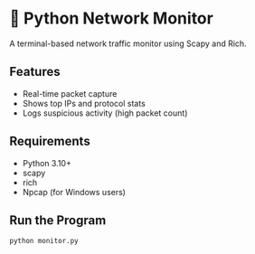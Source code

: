 # 🐍 Python Network Monitor

A terminal-based network traffic monitor using Scapy and Rich.

## Features
- Real-time packet capture
- Shows top IPs and protocol stats
- Logs suspicious activity (high packet count)

## Requirements
- Python 3.10+
- scapy
- rich
- Npcap (for Windows users)

## Run the Program
```bash
python monitor.py
